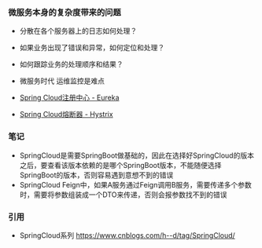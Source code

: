 ### 微服务本身的复杂度带来的问题
* 分散在各个服务器上的日志如何处理？
* 如果业务出现了错误和异常，如何定位和处理？
* 如何跟踪业务的处理顺序和结果？
* 微服务时代 运维监控是难点

* [Spring Cloud注册中心 - Eureka](spring-cloud-eureka.md)
* [Spring Cloud熔断器 - Hystrix](spring-cloud-hystrix.md)

### 笔记
* SpringCloud是需要SpringBoot做基础的，因此在选择好SpringCloud的版本之后，要查看该版本依赖的是哪个SpringBoot版本，不能随便选择SpringBoot的版本，否则容易遇到意想不到的错误
* SpringCloud Feign中，如果A服务通过Feign调用B服务，需要传递多个参数时，需要将参数组装成一个DTO来传递，否则会报参数找不到的错误

### 引用
* SpringCloud系列 https://www.cnblogs.com/h--d/tag/SpringCloud/